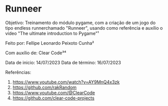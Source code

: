 # Runneer

Objetivo:
Treinamento do módulo pygame, com a criação de um jogo do tipo endless runnerchamado "Runneer", usando como referência e auxílio o vídeo "The ultimate introduction to Pygame"¹

Feito por: Fellipe Leonardo Peixoto Cunha²

Com auxílio de: Clear Code³⁴

Data de inicio: 14/07/2023
Data de término: 16/07/2023

Referências:

1. https://www.youtube.com/watch?v=AY9MnQ4x3zk
2. https://github.com/rakRandom
3. https://www.youtube.com/@ClearCode
4. https://github.com/clear-code-projects
